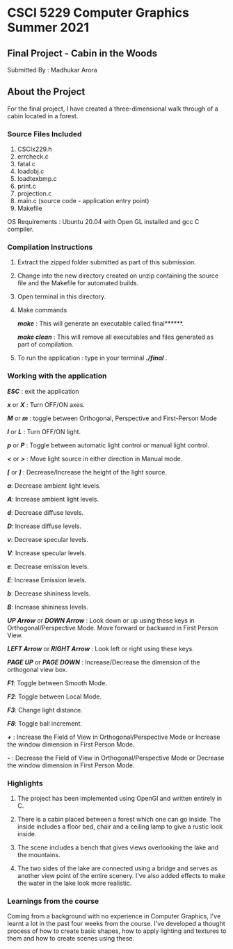 # CSCI 5229 Computer Graphics Summer 2021
## Final Project - Cabin in the Woods
Submitted By : Madhukar Arora


## About the Project

For the final project, I have created a three-dimensional walk through of a cabin located in a forest.  


### Source Files Included
1. CSCIx229.h
2. errcheck.c
3. fatal.c
4. loadobj.c
5. loadtexbmp.c
6. print.c
7. projection.c
8. main.c (source code - application entry point)
9. Makefile 

OS Requirements : Ubuntu 20.04 with Open GL installed and gcc C compiler.

### Compilation Instructions
1. Extract the zipped folder submitted as part of this submission.
2. Change into the new directory created on unzip containing the source file and the Makefile for automated builds.
3. Open terminal in this directory.
4. Make commands 

   ***make*** : This will generate an executable called final******.
   
   ***make clean*** : This will remove all executables and files generated as part of compilation.
5. To run the application : type in your terminal ***./final*** .

### Working with the application

***ESC*** : exit the application

***x*** or ***X*** : Turn OFF/ON axes.

***M*** or ***m*** : toggle between Orthogonal, Perspective and First-Person Mode


***l*** or ***L*** : Turn OFF/ON light.

***p*** or ***P*** : Toggle between automatic light control or manual light control.


***<*** or ***>*** : Move light source in either direction in Manual mode.


***[*** or ***]*** : Decrease/Increase the height of the light source.


***a***: Decrease ambient light levels.

***A***: Increase ambient light levels.

***d***: Decrease diffuse levels.

***D***: Increase diffuse levels.

***v***: Decrease specular levels.

***V***: Increase specular levels.

***e***: Decrease emission levels.

***E***: Increase Emission levels.

***b***: Decrease shininess levels.

***B***: Increase shininess levels.

***UP Arrow*** or ***DOWN Arrow*** : Look down or up using these keys in Orthogonal/Perspective Mode. Move forward or backward in First Person View.

***LEFT Arrow*** or ***RIGHT Arrow*** : Look left or right using these keys. 

***PAGE UP*** or ***PAGE DOWN*** : Increase/Decrease the dimension of the orthogonal view box.

***F1***: Toggle between Smooth Mode.

***F2***: Toggle between Local Mode.

***F3***: Change light distance.

***F8***: Toggle ball increment.

***+*** : Increase the Field of View in Orthogonal/Perspective Mode  or Increase the window dimension in First Person Mode.

***-*** : Decrease the Field of View in Orthogonal/Perspective Mode  or Decrease the window dimension in First Person Mode.




### Highlights 

1. The project has been implemented using OpenGl and written entirely in C.

2. There is a cabin placed between a forest which one can go inside. The inside includes a floor bed, chair and a ceiling lamp to give a rustic look inside.

3. The scene includes a bench that gives views overlooking the lake and the mountains.

4. The two sides of the lake are connected using a bridge and serves as another view point of the entire scenery. I've also added effects to make the water in the lake look more realistic.


### Learnings from the course

Coming from a background with no experience in Computer Graphics, I've learnt a lot in the past four weeks from the course. I've developed a thought process of how to create basic shapes, how to apply lighting and textures to them and how to create scenes using these. 


